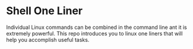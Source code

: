 # Shell One Liner

Individual Linux commands can be combined in the command line ant it is extremely powerful.  This repo introduces you to linux one liners that will help you accomplish useful tasks.
